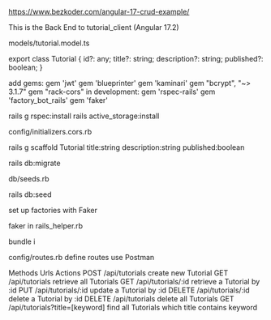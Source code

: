 https://www.bezkoder.com/angular-17-crud-example/

This is the Back End to tutorial_client (Angular 17.2)

models/tutorial.model.ts

export class Tutorial {
  id?: any;
  title?: string;
  description?: string;
  published?: boolean;
}

add gems:
 gem 'jwt' gem 'blueprinter' gem 'kaminari' gem "bcrypt", "~> 3.1.7" gem "rack-cors" in development: gem 'rspec-rails' gem 'factory_bot_rails' gem 'faker'

rails g rspec:install rails active_storage:install 

config/initializers.cors.rb

rails g scaffold Tutorial title:string description:string published:boolean

rails db:migrate

db/seeds.rb

rails db:seed

set up factories with Faker 

faker in rails_helper.rb

bundle i

config/routes.rb
define routes
use Postman

Methods	Urls	Actions
POST	/api/tutorials	create new Tutorial
GET	/api/tutorials	retrieve all Tutorials
GET	/api/tutorials/:id	retrieve a Tutorial by :id
PUT	/api/tutorials/:id	update a Tutorial by :id
DELETE	/api/tutorials/:id	delete a Tutorial by :id
DELETE	/api/tutorials	delete all Tutorials
GET	/api/tutorials?title=[keyword]	find all Tutorials which title contains keyword
